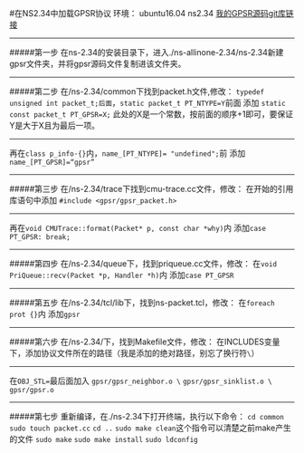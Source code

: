 #在NS2.34中加载GPSR协议
环境：
     ubuntu16.04
     ns2.34
[我的GPSR源码git库链接](www)

---
#####第一步
在ns-2.34的安装目录下，进入./ns-allinone-2.34/ns-2.34新建gpsr文件夹，并将gpsr源码文件复制进该文件夹。

---
#####第二步
在/ns-2.34/common下找到packet.h文件,修改：
`typedef unsigned int packet_t;后面`，`static packet_t PT_NTYPE=Y`前面
 添加 `static const packet_t PT_GPSR=X;`
此处的X是一个常数，按前面的顺序+1即可，要保证Y是大于X且为最后一项。
***
再在`class p_info·{}`内，`name_[PT_NTYPE]= "undefined";`前
添加`name_[PT_GPSR]=“gpsr”`

---
#####第三步
在/ns-2.34/trace下找到cmu-trace.cc文件，修改：
在开始的引用库语句中添加
`#include <gpsr/gpsr_packet.h>`
***
再在`void CMUTrace::format(Packet* p, const char *why)`内
添加`case PT_GPSR:
	break;`

---
#####第四步
在/ns-2.34/queue下，找到priqueue.cc文件，修改：
在`void
PriQueue::recv(Packet *p, Handler *h)`内
添加`case PT_GPSR`

---
#####第五步
在/ns-2.34/tcl/lib下，找到ns-packet.tcl，修改：
在`foreach prot {}`内
添加`gpsr`

---
#####第六步
在/ns-2.34/下，找到Makefile文件，修改：
在INCLUDES变量下，添加协议文件所在的路径（我是添加的绝对路径，别忘了换行符`\`）
***
在`OBJ_STL=`最后面加入
`gpsr/gpsr_neighbor.o \`
`gpsr/gpsr_sinklist.o \`
`gpsr/gpsr.o`

---
#####第七步
重新编译，在./ns-2.34下打开终端，执行以下命令：
`cd common`
`sudo touch packet.cc`
`cd ..`
`sudo make clean`这个指令可以清楚之前make产生的文件
`sudo make`
`sudo make install`
`sudo ldconfig`



